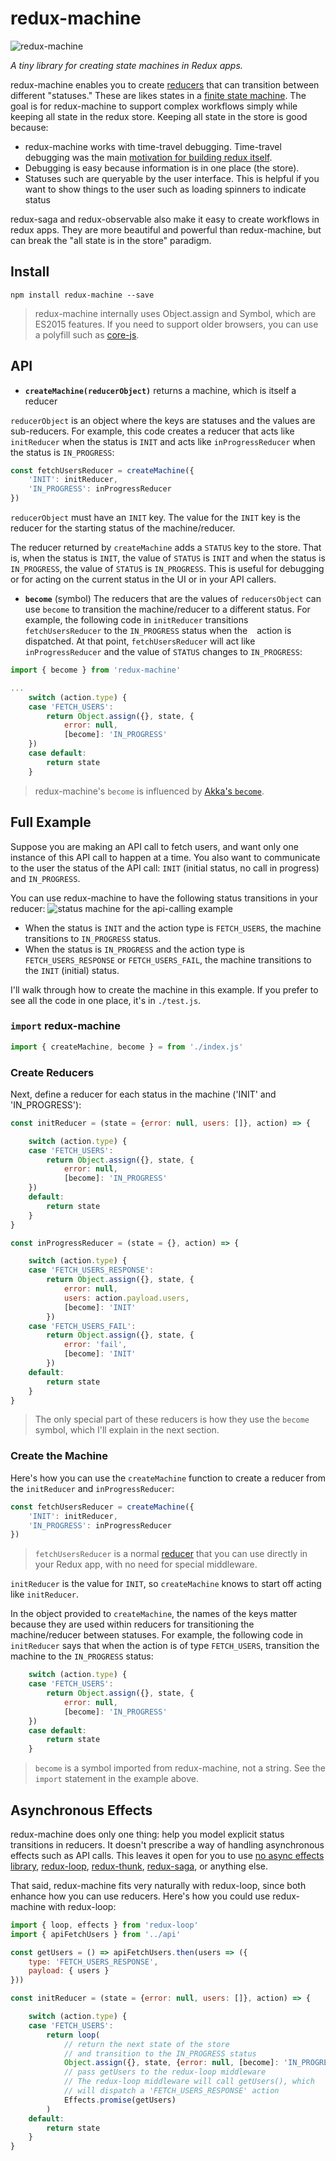 # redux-machine

![redux-machine](http://i63.tinypic.com/2igdbus_th.jpg)

*A tiny library for creating state machines in Redux apps.*


redux-machine enables you to create [reducers](http://redux.js.org/docs/basics/Reducers.html) that can transition between different "statuses." These are likes states in a [finite state machine](https://en.wikipedia.org/wiki/Finite-state_machine). The goal is for redux-machine to support complex workflows simply while keeping all state in the redux store. Keeping all state in the store is good because:

- redux-machine works with time-travel debugging. Time-travel debugging was the main [motivation for building redux itself](https://www.youtube.com/watch?v=xsSnOQynTHs).
- Debugging is easy because information is in one place (the store).
- Statuses such are queryable by the user interface. This is helpful if you want to show things to the user such as loading spinners to indicate status

redux-saga and redux-observable also make it easy to create workflows in redux apps. They are more beautiful and powerful than redux-machine, but can break the "all state is in the store" paradigm.

## Install

`npm install redux-machine --save`

> redux-machine internally uses Object.assign and Symbol, which are ES2015 features. If you need to support older browsers, you can use a polyfill such as [core-js](https://github.com/zloirock/core-js#basic).

## API

- **`createMachine(reducerObject)`** returns a machine, which is itself a reducer

`reducerObject` is an object where the keys are statuses and the values are sub-reducers. For example, this code creates a reducer that acts like `initReducer` when the status is `INIT` and acts like `inProgressReducer` when the status is `IN_PROGRESS`:

```js
const fetchUsersReducer = createMachine({
    'INIT': initReducer,
    'IN_PROGRESS': inProgressReducer
})
```

`reducerObject` must have an `INIT` key. The value for the `INIT` key is the reducer for the starting status of the machine/reducer.

The reducer returned by `createMachine` adds a `STATUS` key to the store. That is, when the status is `INIT`, the value of `STATUS` is `INIT` and when the status is `IN_PROGRESS`, the value of `STATUS` is `IN_PROGRESS`. This is useful for debugging or for acting on the current status in the UI or in your API callers.

- **`become`** (symbol)
The reducers that are the values of `reducersObject` can use `become` to transition the machine/reducer to a different status. For example, the following code in `initReducer` transitions `fetchUsersReducer` to the `IN_PROGRESS` status when the ` ` action is dispatched. At that point, `fetchUsersReducer` will act like `inProgressReducer` and the value of `STATUS` changes to `IN_PROGRESS`:

```js
import { become } from 'redux-machine'

...
    switch (action.type) {
    case 'FETCH_USERS':
        return Object.assign({}, state, {
            error: null,
            [become]: 'IN_PROGRESS'
    })
    case default:
        return state
    }
```

> redux-machine's `become` is influenced by [Akka's `become`](http://doc.akka.io/docs/akka/snapshot/scala/actors.html#become-unbecome).

## Full Example

Suppose you are making an API call to fetch users, and want only one instance of this API call to happen at a time. You also want to communicate to the user the status of the API call: `INIT` (initial status, no call in progress) and `IN_PROGRESS`.

You can use redux-machine to have the following status transitions in your reducer:
![status machine for the api-calling example](http://oi67.tinypic.com/qz57qd.jpg)
- When the status is `INIT` and the action type is `FETCH_USERS`, the machine transitions to `IN_PROGRESS` status.
- When the status is `IN_PROGRESS` and the action type is `FETCH_USERS_RESPONSE` or `FETCH_USERS_FAIL`, the machine transitions to the `INIT` (initial) status.

I'll walk through how to create the machine in this example. If you prefer to see all the code in one place, it's in `./test.js`.

### `import` redux-machine

```js
import { createMachine, become } = from './index.js'
```

### Create Reducers

Next, define a reducer for each status in the machine ('INIT' and 'IN_PROGRESS'):

```js
const initReducer = (state = {error: null, users: []}, action) => {

    switch (action.type) {
    case 'FETCH_USERS':
        return Object.assign({}, state, {
            error: null,
            [become]: 'IN_PROGRESS'
    })
    default:
        return state
    }
}

const inProgressReducer = (state = {}, action) => {

    switch (action.type) {
    case 'FETCH_USERS_RESPONSE':
        return Object.assign({}, state, {
            error: null,
            users: action.payload.users,
            [become]: 'INIT'
        })
    case 'FETCH_USERS_FAIL':
        return Object.assign({}, state, {
            error: 'fail',
            [become]: 'INIT'
        })
    default:
        return state
    }
}
```

> The only special part of these reducers is how they use the `become` symbol, which I'll explain in the next section.

### Create the Machine

Here's how you can use the `createMachine` function to create a reducer from the `initReducer` and `inProgressReducer`:

```js
const fetchUsersReducer = createMachine({
    'INIT': initReducer,
    'IN_PROGRESS': inProgressReducer
})
```

> `fetchUsersReducer` is a normal [reducer](http://redux.js.org/docs/basics/Reducers.html) that you can use directly in your Redux app, with no need for special middleware.

`initReducer` is the value for `INIT`, so `createMachine` knows to start off acting like `initReducer`.

In the object provided to `createMachine`, the names of the keys matter because they are used within reducers for transitioning the machine/reducer between statuses. For example, the following code in `initReducer` says that when the action is of type `FETCH_USERS`, transition the machine to the `IN_PROGRESS` status:

```js
    switch (action.type) {
    case 'FETCH_USERS':
        return Object.assign({}, state, {
            error: null,
            [become]: 'IN_PROGRESS'
    })
    case default:
        return state
    }
```

> `become` is a symbol imported from redux-machine, not a string. See the `import` statement in the example above.

## Asynchronous Effects

redux-machine does only one thing: help you model explicit status transitions in reducers. It doesn't prescribe a way of handling asynchronous effects such as API calls. This leaves it open for you to use [no async effects library](http://stackoverflow.com/a/34599594/2482570), [redux-loop](https://github.com/redux-loop/redux-loop), [redux-thunk](https://github.com/gaearon/redux-thunk), [redux-saga](https://github.com/yelouafi/redux-saga), or anything else.

That said, redux-machine fits very naturally with redux-loop, since both enhance how you can use reducers. Here's how you could use redux-machine with redux-loop:

```js
import { loop, effects } from 'redux-loop'
import { apiFetchUsers } from '../api'

const getUsers = () => apiFetchUsers.then(users => ({
    type: 'FETCH_USERS_RESPONSE',
    payload: { users }
}))

const initReducer = (state = {error: null, users: []}, action) => {

    switch (action.type) {
    case 'FETCH_USERS':
        return loop(
            // return the next state of the store
            // and transition to the IN_PROGRESS status
            Object.assign({}, state, {error: null, [become]: 'IN_PROGRESS'}),
            // pass getUsers to the redux-loop middleware
            // The redux-loop middleware will call getUsers(), which
            // will dispatch a 'FETCH_USERS_RESPONSE' action
            Effects.promise(getUsers)
        )
    default:
        return state
    }
}


```



